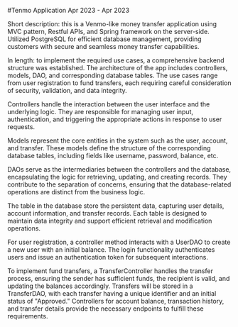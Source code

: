 #Tenmo Application Apr 2023 - Apr 2023

Short description: this is a Venmo-like money transfer application using MVC pattern, Restful APIs, and Spring framework on the server-side. Utilized PostgreSQL for efficient database management, providing customers with secure and seamless money transfer capabilities.

In length: to implement the required use cases, a comprehensive backend structure was established. The architecture of the app includes controllers, models, DAO, and corresponding database tables. The use cases range from user registration to fund transfers, each requiring careful consideration of security, validation, and data integrity.

Controllers handle the interaction between the user interface and the underlying logic. They are responsible for managing user input, authentication, and triggering the appropriate actions in response to user requests.

Models represent the core entities in the system such as the user, account, and transfer. These models define the structure of the corresponding database tables, including fields like username, password, balance, etc.

DAOs serve as the intermediaries between the controllers and the database, encapsulating the logic for retrieving, updating, and creating records. They contribute to the separation of concerns, ensuring that the database-related operations are distinct from the business logic.

The table in the database store the persistent data, capturing user details, account information, and transfer records. Each table is designed to maintain data integrity and support efficient retrieval and modification operations.

For user registration, a controller method interacts with a UserDAO to create a new user with an initial balance. The login functionality authenticates users and issue an authentication token for subsequent interactions.

To implement fund transfers, a TransferController handles the transfer process, ensuring the sender has sufficient funds, the recipient is valid, and updating the balances accordingly. Transfers will be stored in a TransferDAO, with each transfer having a unique identifier and an initial status of "Approved." Controllers for account balance, transaction history, and transfer details provide the necessary endpoints to fulfill these requirements.
